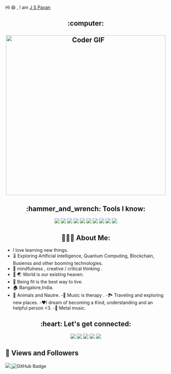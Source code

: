 Hi 😄 , I am [J S Pavan](https://github.com/Pavanjs111)
<h2 align="center">
 <abc>
 :computer:<br>
  <br>
    <center><img src="https://media.giphy.com/media/vFKqnCdLPNOKc/giphy.gif" alt="Coder GIF" width="500"></center>
 </abc>
</h2> 

<h2 align="center">:hammer_and_wrench: Tools I know:</h2>
<p align="center">
    <img src="https://img.icons8.com/color/48/000000/c.png"/>
    <img src="https://img.icons8.com/color/48/000000/javascript.png"/>
    <img src="https://img.icons8.com/color/48/000000/html-5--v1.png"/>
    <img src="https://img.icons8.com/color/48/000000/css3.png"/>
    <img src="https://img.icons8.com/color/48/000000/python.png"/>
    <img src="https://img.icons8.com/color/48/000000/java.png"/>
   <img src="https://img.icons8.com/color/48/000000/django.png"/>
 <img src="https://img.icons8.com/color/48/000000/sap.png"/>
 <img src="https://img.icons8.com/color/48/000000/cloud.png"/>
  <img src="https://img.icons8.com/color/48/000000/git.png"/>
</p>

<h2 align="center">👨🏻‍💻 About Me:</h2>

- I love learning new things.
- :hourglass_flowing_sand:  Exploring Artificial intelligence, Quantum Computing, Blockchain, Busienss  and other booming technologies.
- 🧠 mindfulness , creative / critical thinking . 
- 🌳 🌏 World is our existing heaven.
- 🏃 Being fit is the best way to live.
- 🏠 Bangalore,India.
- 💟 Animals and Nautre.
-🎻 Music is therapy .
-🏞️ Traveling and exploring new places.
-❤️I dream of becoming a Kind,
understanding and an helpful person <3.
-🎵 Metal music.
 



<h2 align="center">:heart: Let's get connected:</h2>
<p align="center">
<a href = "https://www.linkedin.com/in/pavanjs2569/"><img src="https://img.icons8.com/fluent/48/000000/linkedin.png"/></a>
<a href = "https://www.instagram.com/pavanjaishankar/"><img src="https://img.icons8.com/fluent/48/000000/instagram-new.png"/></a>
<a href = "https://www.facebook.com/pavan.js.75"><img src="https://img.icons8.com/fluent/48/000000/facebook.png"/></a>
<a href = "https://twitter.com/Pavanjaishankar"><img src="https://img.icons8.com/fluent/48/000000/twitter.png"/></a>
<a href = "jspavan2569@gmail.com"><img src="https://img.icons8.com/fluent/48/000000/gmail-new.png"/></a>
 
 

 
## 👀 Views and Followers
<a href="https://github.com/Pavanjs111/github-profile-views-counter">
    <img src="https://komarev.com/ghpvc/?username=Pavanjs111">
</a
<a href="https://github.com/Pavanjs111?tab=followers"><img src="https://img.shields.io/github/followers/Pavanjs111?label=Followers&style=social" alt="GitHub Badge"></a>
